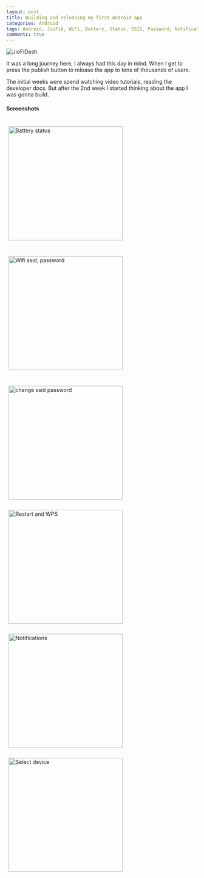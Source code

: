 ```yaml
---
layout: post
title: Building and releasing my first Android app
categories: Android
tags: Android, JioFi6, WiFi, Battery, Status, SSID, Password, Notifications
comments: true
---
```


![JioFiDash](/public/images/2018-08-28-jiofidash-experience/jiofi-dash-promotion.png)

It was a long journey here, I always had this day in mind. When I get to press the publish button to release the
app to tens of thousands of users.

The initial weeks were spend watching video tutorials, reading the developer docs. But after the 2nd week I started 
thinking about the app I was gonna build. 

#### Screenshots

<div style="display: inline-block;">
<img src="/public/images/2018-08-28-jiofidash-experience/1.png" alt="Battery status" style="border: 1px solid #e8e8e8; display: inline; margin: 20px 5px 20px 5px;" width="300px"/>
<img src="/public/images/2018-08-28-jiofidash-experience/2.png" alt="Wifi ssid, password" style="border: 1px solid #e8e8e8; display: inline; margin: 20px 5px 20px 5px;" width="300px"/>
<img src="/public/images/2018-08-28-jiofidash-experience/3.png" alt="change ssid password" style="border: 1px solid #e8e8e8; display: inline; margin: 20px 5px 5px 5px;" width="300px"/>
<img src="/public/images/2018-08-28-jiofidash-experience/4.png" alt="Restart and WPS" style="border: 1px solid #e8e8e8; display: inline; margin: 20px 5px 5px 5px;" width="300px"/>
<img src="/public/images/2018-08-28-jiofidash-experience/5.png" alt="Notifications" style="border: 1px solid #e8e8e8; display: inline; margin: 20px 5px 5px 5px;" width="300px"/>
<img src="/public/images/2018-08-28-jiofidash-experience/6.png" alt="Select device" style="border: 1px solid #e8e8e8; display: inline; margin: 20px 5px 5px 5px;" width="300px"/>
</div>
